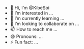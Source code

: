 - 👋 Hi, I’m @KibeSoi
- 👀 I’m interested in ...
- 🌱 I’m currently learning ...
- 💞️ I’m looking to collaborate on ...
- 📫 How to reach me ...
- 😄 Pronouns: ...
- ⚡ Fun fact: ...

<!---
KibeSoi/KibeSoi is a ✨ special ✨ repository because its `README.md` (this file) appears on your GitHub profile.
You can click the Preview link to take a look at your changes.
--->

